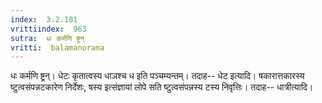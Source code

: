 ```yaml
---
index:  3.2.181
vrittiindex:  963
sutra:  धः कर्मणि ष्ट्रन्
vritti:  balamanorama 
---
```


धः कर्मणि ष्ट्रन्। धेटः कृतात्वस्य धाञश्च ध इति पञ्चम्यन्तम्। तदाह-- धेट इत्यादि। षकारात्तकारस्य ष्टुत्वसंपन्नटकारेण निर्देशः, षस्य इत्संज्ञायां लोपे सति ष्टुत्वसंपन्नस्य टस्य निवृत्तिः। तदाह-- धात्रीत्यादि। 

